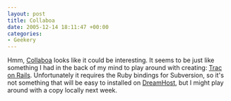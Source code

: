```yaml
---
layout: post
title: Collaboa
date: 2005-12-14 18:11:47 +00:00
categories:
- Geekery
---
```

Hmm, [Collaboa](http://collaboa.org/) looks like it could be interesting.  It seems to be just like something I had in the back of my mind to play around with creating: [Trac on Rails](http://www.edgewall.com/trac/).  Unfortunately it requires the Ruby bindings for Subversion, so it's not something that will be easy to installed on [DreamHost](http://www.dreamhost.com/r.cgi?wossname), but I might play around with a copy locally next week.
